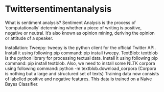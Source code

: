 # Twittersentimentanalysis

What is sentiment analysis?
Sentiment Analysis is the process of ‘computationally’ determining whether a piece of writing is positive, negative or neutral.
It’s also known as opinion mining, deriving the opinion or attitude of a speaker.

Installation:
Tweepy: tweepy is the python client for the official Twitter API.
Install it using following pip command: pip install tweepy.
TextBlob: textblob is the python library for processing textual data.
Install it using following pip command: pip install textblob.
Also, we need to install some NLTK corpora using following command: python -m textblob.download_corpora
(Corpora is nothing but a large and structured set of texts)
Training data now consists of labelled positive and negative features. This data is trained on a Naive Bayes Classifier.



